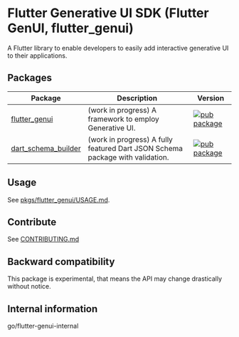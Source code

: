 # Flutter Generative UI SDK (Flutter GenUI, flutter_genui)

A Flutter library to enable developers to easily add interactive
generative UI to their applications.

## Packages

| Package                                          | Description                                                                   | Version                                                                                                              |
| ------------------------------------------------ | ----------------------------------------------------------------------------- | -------------------------------------------------------------------------------------------------------------------- |
| [flutter_genui](pkgs/flutter_genui/)             | (work in progress) A framework to employ Generative UI.                       | [![pub package](https://img.shields.io/pub/v/flutter_genui.svg)](https://pub.dev/packages/flutter_genui)             |
| [dart_schema_builder](pkgs/dart_schema_builder/) | (work in progress) A fully featured Dart JSON Schema package with validation. | [![pub package](https://img.shields.io/pub/v/dart_schema_builder.svg)](https://pub.dev/packages/dart_schema_builder) |

## Usage

See [pkgs/flutter_genui/USAGE.md](pkgs/flutter_genui/USAGE.md).

## Contribute

See [CONTRIBUTING.md](CONTRIBUTING.md)

## Backward compatibility

This package is experimental, that means the API may change drastically without notice.

## Internal information

go/flutter-genui-internal
